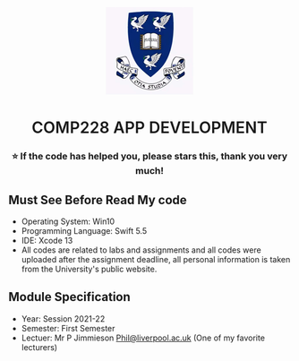 <p align="center">
  <a href="https://www.liverpool.ac.uk/" target="blank">
    <img src="Liverpool_logo.png" alt="Logo" width="156" height="156">
  </a>
 <h1 align="center" style="font-weight: 600">COMP228	APP DEVELOPMENT</h1>
 <h3 align="center" backgroundcolor="red">⭐ If the code has helped you, please stars this, thank you very much!</h3>
 
 ## Must See Before Read My code
* Operating System: Win10
* Programming Language: Swift 5.5
* IDE: Xcode 13
* All codes are related to labs and assignments and all codes were uploaded after the assignment deadline, all personal information is taken from the University's public website.

 ## Module Specification
* Year: Session 2021-22
* Semester: First Semester
* Lectuer: Mr P Jimmieson  Phil@liverpool.ac.uk (One of my favorite lecturers)
